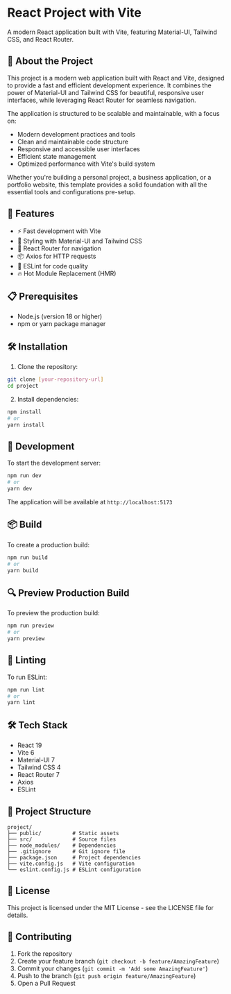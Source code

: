 # React Project with Vite

A modern React application built with Vite, featuring Material-UI, Tailwind CSS, and React Router.

## 📖 About the Project

This project is a modern web application built with React and Vite, designed to provide a fast and efficient development experience. It combines the power of Material-UI and Tailwind CSS for beautiful, responsive user interfaces, while leveraging React Router for seamless navigation.

The application is structured to be scalable and maintainable, with a focus on:
- Modern development practices and tools
- Clean and maintainable code structure
- Responsive and accessible user interfaces
- Efficient state management
- Optimized performance with Vite's build system

Whether you're building a personal project, a business application, or a portfolio website, this template provides a solid foundation with all the essential tools and configurations pre-setup.

## 🚀 Features

- ⚡️ Fast development with Vite
- 🎨 Styling with Material-UI and Tailwind CSS
- 🔄 React Router for navigation
- 📦 Axios for HTTP requests
- 🧹 ESLint for code quality
- 🔥 Hot Module Replacement (HMR)

## 📋 Prerequisites

- Node.js (version 18 or higher)
- npm or yarn package manager

## 🛠️ Installation

1. Clone the repository:
```bash
git clone [your-repository-url]
cd project
```

2. Install dependencies:
```bash
npm install
# or
yarn install
```

## 🚀 Development

To start the development server:

```bash
npm run dev
# or
yarn dev
```

The application will be available at `http://localhost:5173`

## 📦 Build

To create a production build:

```bash
npm run build
# or
yarn build
```

## 🔍 Preview Production Build

To preview the production build:

```bash
npm run preview
# or
yarn preview
```

## 🧹 Linting

To run ESLint:

```bash
npm run lint
# or
yarn lint
```

## 🛠️ Tech Stack

- React 19
- Vite 6
- Material-UI 7
- Tailwind CSS 4
- React Router 7
- Axios
- ESLint

## 📁 Project Structure

```
project/
├── public/          # Static assets
├── src/             # Source files
├── node_modules/    # Dependencies
├── .gitignore       # Git ignore file
├── package.json     # Project dependencies
├── vite.config.js   # Vite configuration
└── eslint.config.js # ESLint configuration
```

## 📝 License

This project is licensed under the MIT License - see the LICENSE file for details.

## 🤝 Contributing

1. Fork the repository
2. Create your feature branch (`git checkout -b feature/AmazingFeature`)
3. Commit your changes (`git commit -m 'Add some AmazingFeature'`)
4. Push to the branch (`git push origin feature/AmazingFeature`)
5. Open a Pull Request

